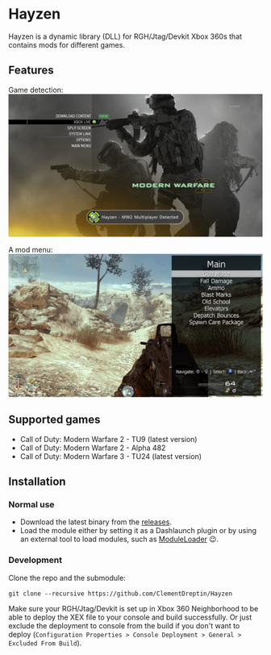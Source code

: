 # Hayzen
Hayzen is a dynamic library (DLL) for RGH/Jtag/Devkit Xbox 360s that contains mods for different games.

## Features
Game detection:
![MW2 Multiplayer Detected](https://github.com/ClementDreptin/Hayzen/blob/master/Resources/Screenshots/mw2-xnotify.png?raw=true)

A mod menu:
![MW2 Multiplayer Detected](https://github.com/ClementDreptin/Hayzen/blob/master/Resources/Screenshots/mw2-menu.png?raw=true)

## Supported games
- Call of Duty: Modern Warfare 2 - TU9 (latest version)
- Call of Duty: Modern Warfare 2 - Alpha 482
- Call of Duty: Modern Warfare 3 - TU24 (latest version)

## Installation

### Normal use
- Download the latest binary from the [releases](https://github.com/ClementDreptin/Hayzen/releases).
- Load the module either by setting it as a Dashlaunch plugin or by using an external tool to load modules, such as [ModuleLoader](https://github.com/ClementDreptin/ModuleLoader) :wink:.

### Development
Clone the repo and the submodule:
```
git clone --recursive https://github.com/ClementDreptin/Hayzen
```
Make sure your RGH/Jtag/Devkit is set up in Xbox 360 Neighborhood to be able to deploy the XEX file to your console and build successfully. Or just exclude the deployment to console from the build if you don't want to deploy (`Configuration Properties > Console Deployment > General > Excluded From Build`).